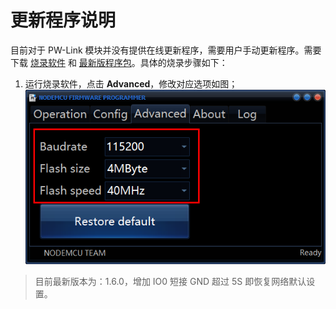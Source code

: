 # 更新程序说明

目前对于 PW-Link 模块并没有提供在线更新程序，需要用户手动更新程序。需要下载 [烧录软件](http://fw.cuav.net/pc/) 和 [最新版程序包](http://fw.cuav.net/pc/)。具体的烧录步骤如下：
 
 1. 运行烧录软件，点击 **Advanced**，修改对应选项如图；
  ![](/images/pwlink-update-advanced.png)
 
> 目前最新版本为：1.6.0，增加 IO0 短接 GND 超过 5S 即恢复网络默认设置。